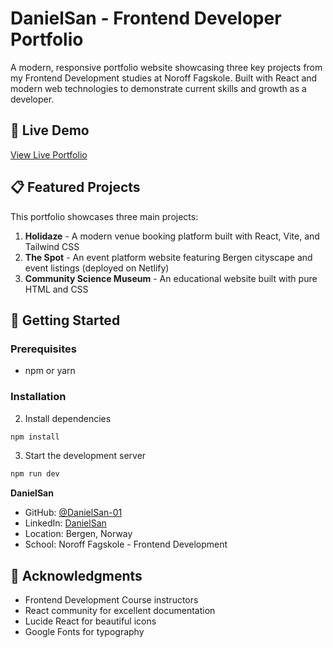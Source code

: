 # DanielSan - Frontend Developer Portfolio

A modern, responsive portfolio website showcasing three key projects from my Frontend Development studies at Noroff Fagskole. Built with React and modern web technologies to demonstrate current skills and growth as a developer.

## 🚀 Live Demo

[View Live Portfolio](https://danielsan-01.github.io/portofolio-website/)

## 📋 Featured Projects

This portfolio showcases three main projects:

1. **Holidaze** - A modern venue booking platform built with React, Vite, and Tailwind CSS
2. **The Spot** - An event platform website featuring Bergen cityscape and event listings (deployed on Netlify)
3. **Community Science Museum** - An educational website built with pure HTML and CSS

## 🚀 Getting Started

### Prerequisites

- npm or yarn

### Installation

2. Install dependencies
```bash
npm install
```

3. Start the development server
```bash
npm run dev
```



**DanielSan**
- GitHub: [@DanielSan-01](https://github.com/DanielSan-01)
- LinkedIn: [DanielSan](https://www.linkedin.com/in/daniel-%C3%B8stensen-84483ab0/)
- Location: Bergen, Norway
- School: Noroff Fagskole - Frontend Development

## 🙏 Acknowledgments

- Frontend Development Course instructors
- React community for excellent documentation
- Lucide React for beautiful icons
- Google Fonts for typography
